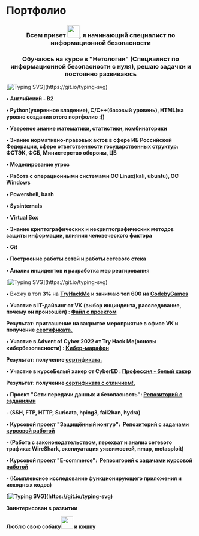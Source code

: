 # Портфолио

<h3 align="center">Всем привет <img src="https://media.tenor.com/lw5QLh73u_MAAAAi/hi.gif" height="32" />, я начинающий специалист по информационной безопасности</h3>
<h3 align="center">Обучаюсь на курсе в "Нетологии" (Специалист по информационной безопасности с нуля), решаю задачки и постоянно развиваюсь</h3>

[![Typing SVG](https://readme-typing-svg.herokuapp.com?color=FF2400&lines=Мои+навыки:)](https://git.io/typing-svg)
<p><strong>&bull;&nbsp;Английский - B2</strong></p>
<p><strong>&bull;&nbsp;Python(уверенное владение), C/C++(базовый уровень), HTML(на уровне создания этого портфолио :))</strong></p>
<p><strong>&bull;&nbsp;Увереное знание математики, статистики, комбинаторики</strong></p>
<p><strong>&bull;&nbsp;Знание нормативно-правовых актов в сфере ИБ Российской Федерации, сфере ответственности государственных структур: ФСТЭК, ФСБ, Министерство обороны, ЦБ</strong></p>
<p><strong>&bull;&nbsp;Моделирование угроз</strong></p>
<p><strong>&bull;&nbsp;Работа с операционными системами  ОС Linux(kali, ubuntu), ОС Windows</strong></p>
<p><strong>&bull;&nbsp;Powershell, bash</strong></p>
<p><strong>&bull;&nbsp;Sysinternals</strong></p>
<p><strong>&bull;&nbsp;Virtual Box</strong></p>
<p><strong>&bull;&nbsp;Знание криптографических и некриптографических методов защиты информации, влияния человеческого фактора</strong></p>
<p><strong>&bull;&nbsp;Git</strong></p>
<p><strong>&bull;&nbsp;Построение работы сетей и работы сетевого стека</strong></p>
<p><strong>&bull;&nbsp;Анализ инцидентов и разработка мер реагирования</strong></p>






[![Typing SVG](https://readme-typing-svg.herokuapp.com?color=FFB300&lines=Мои+проекты:)](https://git.io/typing-svg)


<p><strong>&bull;&nbsp;</strong>Вхожу в топ <strong>3%</strong> на <a href="https://tryhackme.com/p/IvanGorbonos" target="_blank" rel="noopener"><strong>TryHackMe</a> и занимаю топ 600 на <a href="https://codeby.games/" target="_blank" rel="noopener"><strong>CodebyGames</a> </strong></p>



<p><strong>&bull;&nbsp;</strong>Участие в <strong>IT-дайвинг</strong> от VK (выбор инциндента, расследование, почему он произошёл) : <a href="https://docs.google.com/document/d/1PkKaEWxhpm79vdBU8cIWObcYhF6-h7AoUfrjSEqSZMU/edit?usp=sharing" target="_blank" rel="noopener"><strong>Файл с проектом</a></strong></p>
<p>Результат: приглашение на закрытое мероприятие в офисе VK и получение <a href="https://disk.yandex.ru/i/AVvcej8UMlJKkQ" target="_blank" rel="noopener"><strong>сертификата.</strong></a></p>

<p><strong>&bull;&nbsp;</strong>Участие в <strong>Advent of Cyber 2022</strong> от Try Hack Me(основы кибербезопасности) : <a href="https://tryhackme.com/room/adventofcyber4" target="_blank" rel="noopener"><strong>Кибер-марафон</a></strong></p>
<p>Результат: получение <a href="https://disk.yandex.ru/i/cqtIx5cpU3iOuA" target="_blank" rel="noopener"><strong>сертификата.</strong></a></p>

<p><strong>&bull;&nbsp;</strong>Участие в курсе<strong>Белый хакер</strong> от CyberED : <a href="[https://tryhackme.com/room/adventofcyber4](https://cyber-ed.ru/professiya-hacker/)" target="_blank" rel="noopener"><strong>Профессия - белый хакер</a></strong></p>
<p>Результат: получение <a href="https://disk.yandex.ru/i/tCm1brdDqhGr2g target="_blank" rel="noopener"><strong>сертификата с отличием!.</strong></a></p>

<p><strong>&bull;&nbsp;</strong>Проект<strong>&nbsp;"Сети передачи данных и безопасность":&nbsp;<a href="https://github.com/netology-code/pcs-ibnet-diplom" target="_blank" rel="noopener">Репозиторий с заданиями</a></strong></p>

<p><strong>- </strong>(SSH, FTP, HTTP, Suricatа, hping3, fail2ban, hydra)</p>
<p><strong>&bull; </strong>Курсовой проект<strong> "Защищённый контур":&nbsp;&nbsp;<a href="https://github.com/netology-code/sib-secure-kontur-diploma" target="_blank" rel="noopener">Репозиторий с задачами курсовой работой</a></strong></p>

<p><strong>- </strong>(Работа с закононодательством, перехват и анализ сетевого трафика: WireShark, эксплуатация уязвимостей, nmap, metasploit)&nbsp;</p>

<p><strong>&bull; </strong>Курсовой проект<strong> "E-commerce":&nbsp;&nbsp;<a href="https://github.com/netology-code/sib-ecommerce-diploma" target="_blank" rel="noopener">Репозиторий с задачами курсовой работой</a></strong></p>

<p><strong>- </strong> (Комплексное исследование функционирующего приложения и исходных кодов)&nbsp;</p>






[![Typing SVG](https://readme-typing-svg.herokuapp.com?color=6A5ACD&lines=Немного+обо+мне:)](https://git.io/typing-svg)

<p>Заинтерисован в <strong>развитии</strong></p>

<p>Люблю свою собаку<img src="https://media.tenor.com/cDKriPMmZ9EAAAAi/national-pickle-day-corgi.gif" height="32" /> и кошку</p>
